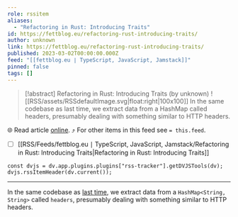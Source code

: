 ```yaml
---
role: rssitem
aliases:
  - "Refactoring in Rust: Introducing Traits"
id: https://fettblog.eu/refactoring-rust-introducing-traits/
author: unknown
link: https://fettblog.eu/refactoring-rust-introducing-traits/
published: 2023-03-02T00:00:00.000Z
feed: "[[fettblog․eu ∣ TypeScript, JavaScript, Jamstack]]"
pinned: false
tags: []
---
```


> [!abstract] Refactoring in Rust: Introducing Traits (by unknown)
> ![[RSS/assets/RSSdefaultImage.svg|float:right|100x100]] In the same codebase as last time, we extract data from a HashMap called headers, presumably dealing with something similar to HTTP headers.

🌐 Read article [online](https://fettblog.eu/refactoring-rust-introducing-traits/). ⤴ For other items in this feed see `= this.feed`.

- [ ] [[RSS/Feeds/fettblog․eu ∣ TypeScript, JavaScript, Jamstack/Refactoring in Rust꞉ Introducing Traits|Refactoring in Rust꞉ Introducing Traits]]

~~~dataviewjs
const dvjs = dv.app.plugins.plugins["rss-tracker"].getDVJSTools(dv);
dvjs.rssItemHeader(dv.current());
~~~

- - -

In the same codebase as [last time](/refactoring-rust-abstraction-newtype/), we extract data from a `HashMap<String, String>` called `headers`, presumably dealing with something similar to HTTP headers.